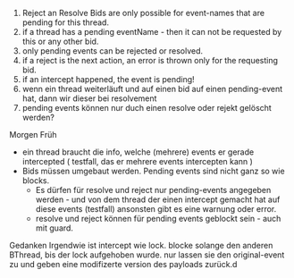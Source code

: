 


1. Reject an Resolve Bids are only possible for event-names that are pending for this thread.
2. if a thread has a pending eventName - then it can not be requested by this or any other bid.
3. only pending events can be rejected or resolved.
3. if a reject is the next action, an error is thrown only for the requesting bid.
4. if an intercept happened, the event is pending!
9. wenn ein thread weiterläuft und auf einen bid auf einen pending-event hat, dann wir dieser bei resolvement 
10. pending events können nur duch einen resolve oder rejekt gelöscht werden?




Morgen Früh
- ein thread braucht die info, welche (mehrere) events er gerade intercepted     ( testfall, das er mehrere events intercepten kann )
- Bids müssen umgebaut werden. Pending events sind nicht ganz so wie blocks. 
    - Es dürfen für resolve und reject nur pending-events angegeben werden - und von dem thread der einen intercept gemacht hat auf diese events (testfall)
      ansonsten gibt es eine warnung oder error.
    - resolve und reject können für pending events geblockt sein - auch mit guard.


Gedanken
Irgendwie ist intercept wie lock. 
blocke solange den anderen BThread, bis der lock aufgehoben wurde.
nur lassen sie den original-event zu und geben eine modifizerte version des payloads zurück.d